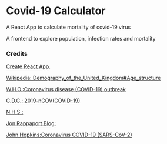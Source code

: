 # Covid-19 Calculator
A React App to calculate mortality of covid-19 virus

A frontend to explore population, infection rates and mortality



### Credits
[Create React App](https://github.com/facebook/create-react-app).

[Wikipedia: Demography_of_the_United_Kingdom#Age_structure ](https://en.wikipedia.org/wiki/Demography_of_the_United_Kingdom#Age_structure)

[W.H.O.:Coronavirus disease (COVID-19) outbreak](https://www.who.int/emergencies/diseases/novel-coronavirus-2019)

[C.D.C.: 2019-nCOV(COVID-19)](https://www.cdc.gov/coronavirus/2019-nCoV/index.html)

[N.H.S.:](https://www.nhs.uk/)

[Jon Rappaport Blog:](https://nomorefakenews.com/)

[John Hopkins:Coronavirus COVID-19 (SARS-CoV-2)](https://www.hopkinsguides.com/hopkins/view/Johns_Hopkins_ABX_Guide/540747/all/Coronavirus_COVID_19__SARS_CoV_2_)
